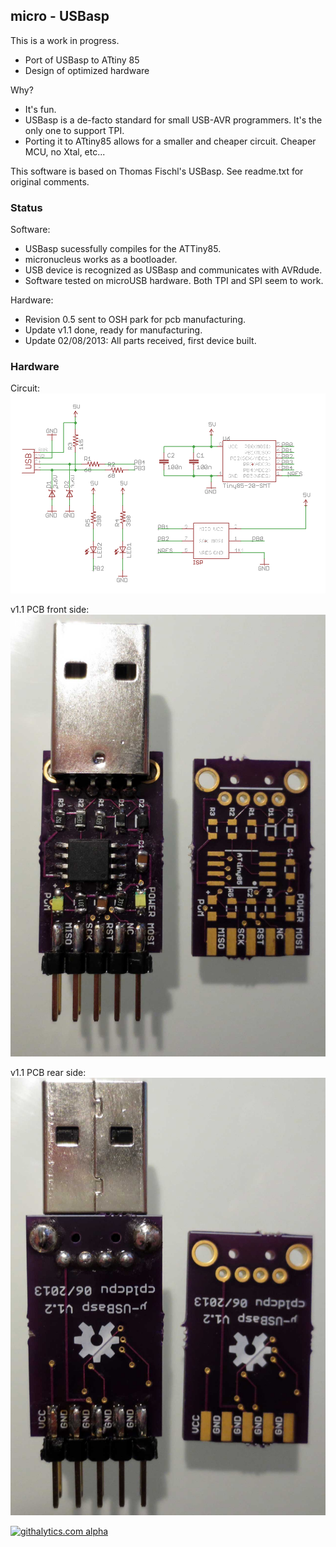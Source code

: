 ## micro - USBasp ##

This is a work in progress. 

* Port of USBasp to ATtiny 85
* Design of optimized hardware

Why?

* It's fun.
* USBasp is a de-facto standard for small USB-AVR programmers. It's the only one to support TPI.
* Porting it to ATtiny85 allows for a smaller and cheaper circuit. Cheaper MCU, no Xtal, etc...

This software is based on Thomas Fischl's USBasp. See readme.txt for original comments.

### Status ####

Software:

* USBasp sucessfully compiles for the ATTiny85.
* micronucleus works as a bootloader.
* USB device is recognized as USBasp and communicates with AVRdude.
* Software tested on microUSB hardware. Both TPI and SPI seem to work.

Hardware:

* Revision 0.5 sent to OSH park for pcb manufacturing.
* Update v1.1 done, ready for manufacturing.
* Update 02/08/2013: All parts received, first device built.

### Hardware ###

Circuit:  
![Circuit](/hardware/u-usbasp-circuit.png)

v1.1 PCB front side:  
![V1.1 PCB front](/hardware/microusbasp_frontside.jpg)

v1.1 PCB rear side:   
![V1.1 PCB rear](/hardware/microusbasp_rearside.jpg)

[![githalytics.com alpha](https://cruel-carlota.pagodabox.com/0bc433ae12c004974ac56f2a246da1ff "githalytics.com")](http://githalytics.com/cpldcpu/USBasp-t)
